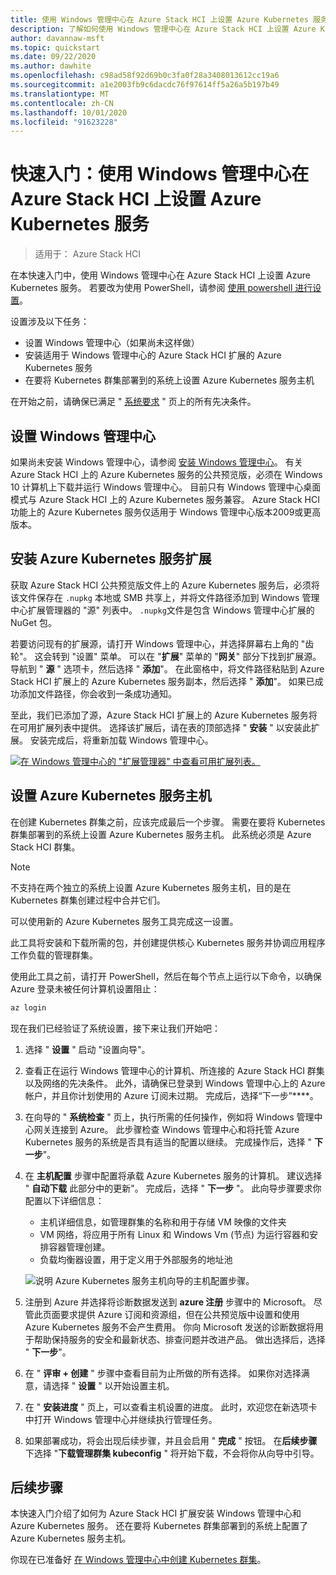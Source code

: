 ```yaml
---
title: 使用 Windows 管理中心在 Azure Stack HCI 上设置 Azure Kubernetes 服务的快速入门
description: 了解如何使用 Windows 管理中心在 Azure Stack HCI 上设置 Azure Kubernetes 服务
author: davannaw-msft
ms.topic: quickstart
ms.date: 09/22/2020
ms.author: dawhite
ms.openlocfilehash: c98ad58f92d69b0c3fa0f28a3408013612cc19a6
ms.sourcegitcommit: a1e2003fb9c6dacdc76f97614ff5a26a5b197b49
ms.translationtype: MT
ms.contentlocale: zh-CN
ms.lasthandoff: 10/01/2020
ms.locfileid: "91623228"
---
```

# <a name="quickstart-set-up-azure-kubernetes-service-on-azure-stack-hci-using-windows-admin-center"></a>快速入门：使用 Windows 管理中心在 Azure Stack HCI 上设置 Azure Kubernetes 服务

> 适用于： Azure Stack HCI

在本快速入门中，使用 Windows 管理中心在 Azure Stack HCI 上设置 Azure Kubernetes 服务。 若要改为使用 PowerShell，请参阅 [使用 powershell 进行设置](setup-powershell.md)。

设置涉及以下任务：

* 设置 Windows 管理中心（如果尚未这样做）
* 安装适用于 Windows 管理中心的 Azure Stack HCI 扩展的 Azure Kubernetes 服务
* 在要将 Kubernetes 群集部署到的系统上设置 Azure Kubernetes 服务主机

在开始之前，请确保已满足 " [系统要求](.\system-requirements.md) " 页上的所有先决条件。

## <a name="setting-up-windows-admin-center"></a>设置 Windows 管理中心

如果尚未安装 Windows 管理中心，请参阅 [安装 Windows 管理中心](https://docs.microsoft.com/windows-server/manage/windows-admin-center/deploy/install)。 有关 Azure Stack HCI 上的 Azure Kubernetes 服务的公共预览版，必须在 Windows 10 计算机上下载并运行 Windows 管理中心。 目前只有 Windows 管理中心桌面模式与 Azure Stack HCI 上的 Azure Kubernetes 服务兼容。 Azure Stack HCI 功能上的 Azure Kubernetes 服务仅适用于 Windows 管理中心版本2009或更高版本。

## <a name="installing-the-azure-kubernetes-service-extension"></a>安装 Azure Kubernetes 服务扩展

获取 Azure Stack HCI 公共预览版文件上的 Azure Kubernetes 服务后，必须将该文件保存在 `.nupkg` 本地或 SMB 共享上，并将文件路径添加到 Windows 管理中心扩展管理器的 "源" 列表中。 `.nupkg`文件是包含 Windows 管理中心扩展的 NuGet 包。

若要访问现有的扩展源，请打开 Windows 管理中心，并选择屏幕右上角的 "齿轮"。 这会转到 "设置" 菜单。 可以在 "**扩展**" 菜单的 "**网关**" 部分下找到扩展源。 导航到 " **源** " 选项卡，然后选择 " **添加**"。 在此窗格中，将文件路径粘贴到 Azure Stack HCI 扩展上的 Azure Kubernetes 服务副本，然后选择 " **添加**"。 如果已成功添加文件路径，你会收到一条成功通知。 

至此，我们已添加了源，Azure Stack HCI 扩展上的 Azure Kubernetes 服务将在可用扩展列表中提供。 选择该扩展后，请在表的顶部选择 " **安装** " 以安装此扩展。 安装完成后，将重新加载 Windows 管理中心。 

[![在 Windows 管理中心的 "扩展管理器" 中查看可用扩展列表。 ](.\media\setup\extension-manager.png)](.\media\setup\extension-manager.png#lightbox)

## <a name="setting-up-an-azure-kubernetes-service-host"></a>设置 Azure Kubernetes 服务主机

在创建 Kubernetes 群集之前，应该完成最后一个步骤。 需要在要将 Kubernetes 群集部署到的系统上设置 Azure Kubernetes 服务主机。 此系统必须是 Azure Stack HCI 群集。 

> [!NOTE] 
> 不支持在两个独立的系统上设置 Azure Kubernetes 服务主机，目的是在 Kubernetes 群集创建过程中合并它们。 

可以使用新的 Azure Kubernetes 服务工具完成这一设置。 

此工具将安装和下载所需的包，并创建提供核心 Kubernetes 服务并协调应用程序工作负载的管理群集。 

使用此工具之前，请打开 PowerShell，然后在每个节点上运行以下命令，以确保 Azure 登录未被任何计算机设置阻止：
```PowerShell
az login
```

现在我们已经验证了系统设置，接下来让我们开始吧： 
1. 选择 " **设置** " 启动 "设置向导"。
2. 查看正在运行 Windows 管理中心的计算机、所连接的 Azure Stack HCI 群集以及网络的先决条件。 此外，请确保已登录到 Windows 管理中心上的 Azure 帐户，并且你计划使用的 Azure 订阅未过期。 完成后，选择“下一步”****。
3. 在向导的 " **系统检查** " 页上，执行所需的任何操作，例如将 Windows 管理中心网关连接到 Azure。 此步骤检查 Windows 管理中心和将托管 Azure Kubernetes 服务的系统是否具有适当的配置以继续。 完成操作后，选择 " **下一步**"。
4. 在 **主机配置** 步骤中配置将承载 Azure Kubernetes 服务的计算机。 建议选择 " **自动下载** 此部分中的更新"。 完成后，选择 " **下一步** "。 此向导步骤要求你配置以下详细信息：
    * 主机详细信息，如管理群集的名称和用于存储 VM 映像的文件夹
    * VM 网络，将应用于所有 Linux 和 Windows Vm (节点) 为运行容器和安排容器管理创建。 
    * 负载均衡器设置，用于定义用于外部服务的地址池

    ![说明 Azure Kubernetes 服务主机向导的主机配置步骤。](.\media\setup\host-configuration.png)

5. 注册到 Azure 并选择将诊断数据发送到 **azure 注册** 步骤中的 Microsoft。 尽管此页面要求提供 Azure 订阅和资源组，但在公共预览版中设置和使用 Azure Kubernetes 服务不会产生费用。 你向 Microsoft 发送的诊断数据将用于帮助保持服务的安全和最新状态、排查问题并改进产品。 做出选择后，选择 " **下一步**"。
6. 在 " **评审 + 创建** " 步骤中查看目前为止所做的所有选择。 如果你对选择满意，请选择 " **设置** " 以开始设置主机。 
7. 在 " **安装进度** " 页上，可以查看主机设置的进度。 此时，欢迎您在新选项卡中打开 Windows 管理中心并继续执行管理任务。 
8. 如果部署成功，将会出现后续步骤，并且会启用 " **完成** " 按钮。 在**后续步骤**下选择 "**下载管理群集 kubeconfig** " 将开始下载，不会将你从向导中引导。 

## <a name="next-steps"></a>后续步骤

本快速入门介绍了如何为 Azure Stack HCI 扩展安装 Windows 管理中心和 Azure Kubernetes 服务。 还在要将 Kubernetes 群集部署到的系统上配置了 Azure Kubernetes 服务主机。

你现在已准备好 [在 Windows 管理中心中创建 Kubernetes 群集](create-kubernetes-cluster.md)。
